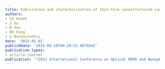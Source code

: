 ```yaml
---
title: Fabrication and characterization of thin-film nanostructured Lüneburg lens
authors:
- CH Hsieh
- J Xu
- H Gao
- NX Fang
- G Barbastathis
date: '2013-01-01'
publishDate: '2025-09-18T04:29:52.607034Z'
publication_types:
- article-journal
publication: '*2013 International Conference on Optical MEMS and Nanophotonics (OMN)*'
---
```

